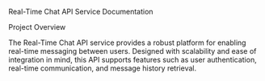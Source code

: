Real-Time Chat API Service Documentation

Project Overview

The Real-Time Chat API service provides a robust platform for enabling real-time messaging between users. Designed with scalability and ease of integration in mind, this API supports features such as user authentication, real-time communication, and message history retrieval.

